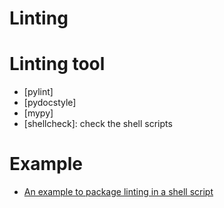 # Linting


# Linting tool
- [pylint]
- [pydocstyle]
- [mypy]
- [shellcheck]: check the shell scripts

# Example
- [An example to package linting in a shell script](./example/lint.sh)